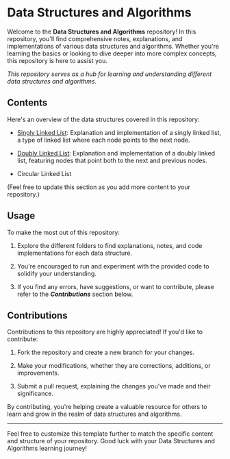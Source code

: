 # Data Structures and Algorithms

Welcome to the **Data Structures and Algorithms** repository! In this repository, you'll find comprehensive notes, explanations, and implementations of various data structures and algorithms. Whether you're learning the basics or looking to dive deeper into more complex concepts, this repository is here to assist you.

*This repository serves as a hub for learning and understanding different data structures and algorithms.*

## Contents

Here's an overview of the data structures covered in this repository:

- [Singly Linked List](https://github.com/mdawoud27/data_structures_and_algorithms/tree/main/singly_linked_lists): Explanation and implementation of a singly linked list, a type of linked list where each node points to the next node.

- [Doubly Linked List](https://github.com/mdawoud27/data_structures_and_algorithms/tree/main/doubly_linked_lists): Explanation and implementation of a doubly linked list, featuring nodes that point both to the next and previous nodes.

- Circular Linked List

(Feel free to update this section as you add more content to your repository.)

## Usage

To make the most out of this repository:

1. Explore the different folders to find explanations, notes, and code implementations for each data structure.

1. You're encouraged to run and experiment with the provided code to solidify your understanding.

1. If you find any errors, have suggestions, or want to contribute, please refer to the ***Contributions*** section below.

## Contributions
Contributions to this repository are highly appreciated! If you'd like to contribute:

1. Fork the repository and create a new branch for your changes.

1. Make your modifications, whether they are corrections, additions, or improvements.

1. Submit a pull request, explaining the changes you've made and their significance.

By contributing, you're helping create a valuable resource for others to learn and grow in the realm of data structures and algorithms.

---
Feel free to customize this template further to match the specific content and structure of your repository. Good luck with your Data Structures and Algorithms learning journey!
